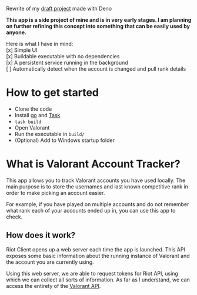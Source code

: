 Rewrite of my [draft project](https://github.com/Cufee/valorant-account-tracker)
made with Deno

**This app is a side project of mine and is in very early stages. I am planning
on further refining this concept into something that can be easily used by
anyone.**

Here is what I have in mind:\
[x] Simple UI\
[x] Buildable executable with no dependencies\
[x] A persistent service running in the background\
[ ] Automatically detect when the account is changed and pull rank details

# How to get started

- Clone the code
- Install [go](https://go.dev/) and [Task](https://taskfile.dev/installation/)
- `task build`
- Open Valorant
- Run the executable in `build/`
- (Optional) Add to Windows startup folder

# What is Valorant Account Tracker?

This app allows you to track Valorant accounts you have used locally. The main
purpose is to store the usernames and last known competitive rank in order to
make picking an account easier.

For example, if you have played on multiple accounts and do not remember what
rank each of your accounts ended up in, you can use this app to check.

## How does it work?

Riot Client opens up a web server each time the app is launched. This API
exposes some basic information about the running instance of Valorant and the
account you are currently using.

Using this web server, we are able to request tokens for Riot API, using which
we can collect all sorts of information. As far as I understand, we can access
the entirety of the [Valorant API](https://valapidocs.techchrism.me/).
